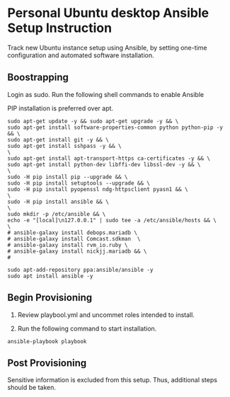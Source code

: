 # Personal Ubuntu desktop Ansible Setup Instruction
Track new Ubuntu instance setup using Ansible, by setting one-time configuration and automated software installation.

## Boostrapping

Login as sudo.  Run the following shell commands to enable Ansible

PIP installation is preferred over apt.

```
sudo apt-get update -y && sudo apt-get upgrade -y && \
sudo apt-get install software-properties-common python python-pip -y && \
sudo apt-get install git -y && \
sudo apt-get install sshpass -y && \
\
sudo apt-get install apt-transport-https ca-certificates -y && \
sudo apt-get install python-dev libffi-dev libssl-dev -y && \
\
sudo -H pip install pip --upgrade && \
sudo -H pip install setuptools --upgrade && \
sudo -H pip install pyopenssl ndg-httpsclient pyasn1 && \
\
sudo -H pip install ansible && \
\
sudo mkdir -p /etc/ansible && \
echo -e "[local]\n127.0.0.1" | sudo tee -a /etc/ansible/hosts && \
\
# ansible-galaxy install debops.mariadb \
# ansible-galaxy install Comcast.sdkman  \
# ansible-galaxy install rvm_io.ruby \
# ansible-galaxy install nickjj.mariadb && \
# 
```

```
sudo apt-add-repository ppa:ansible/ansible -y
sudo apt install ansible -y
```

## Begin Provisioning

1. Review playbool.yml and uncommet roles intended to install.

2. Run the following command to start installation.

```
ansible-playbook playbook
```

## Post Provisioning
Sensitive information is excluded from this setup.  Thus, additional steps should be taken.
